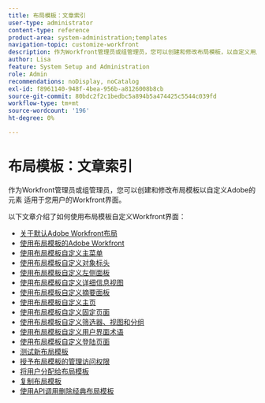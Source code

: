 ```yaml
---
title: 布局模板：文章索引
user-type: administrator
content-type: reference
product-area: system-administration;templates
navigation-topic: customize-workfront
description: 作为Workfront管理员或组管理员，您可以创建和修改布局模板，以自定义用户的Workfront界面元素。
author: Lisa
feature: System Setup and Administration
role: Admin
recommendations: noDisplay, noCatalog
exl-id: f8961140-948f-4bea-956b-a8126008b8cb
source-git-commit: 80bdc2f2c1bedbc5a894b5a474425c5544c039fd
workflow-type: tm+mt
source-wordcount: '196'
ht-degree: 0%

---
```


# 布局模板：文章索引

<!-- Audited: 2/2024 -->

作为Workfront管理员或组管理员，您可以创建和修改布局模板以自定义Adobe的元素
适用于您用户的Workfront界面。

以下文章介绍了如何使用布局模板自定义Workfront界面：

* [关于默认Adobe Workfront布局](/help/quicksilver/administration-and-setup/customize-workfront/use-layout-templates/about-the-default-wf-layout.md)
* [使用布局模板的Adobe Workfront](/help/quicksilver/administration-and-setup/customize-workfront/use-layout-templates/brand-wf-using-a-layout-template.md)
* [使用布局模板自定义主菜单](/help/quicksilver/administration-and-setup/customize-workfront/use-layout-templates/customize-main-menu.md)
* [使用布局模板自定义对象标头](../../customize-workfront/use-layout-templates/customize-object-headers.md)
* [使用布局模板自定义左侧面板](/help/quicksilver/administration-and-setup/customize-workfront/use-layout-templates/customize-left-panel.md)
* [使用布局模板自定义详细信息视图](/help/quicksilver/administration-and-setup/customize-workfront/use-layout-templates/customize-details-view-layout-template.md)
* [使用布局模板自定义摘要面板](/help/quicksilver/administration-and-setup/customize-workfront/use-layout-templates/customize-home-summary-layout-template.md)
* [使用布局模板自定义主页](/help/quicksilver/administration-and-setup/customize-workfront/use-layout-templates/customize-new-home-layout-template.md)
* [使用布局模板自定义固定页面](/help/quicksilver/administration-and-setup/customize-workfront/use-layout-templates/customize-pinned-pages.md)
* [使用布局模板自定义筛选器、视图和分组](/help/quicksilver/administration-and-setup/customize-workfront/use-layout-templates/customize-fvg-list-controls-layout-template.md)
* [使用布局模板自定义用户界面术语](/help/quicksilver/administration-and-setup/customize-workfront/use-layout-templates/customize-terminology.md)
* [使用布局模板自定义登陆页面](/help/quicksilver/administration-and-setup/customize-workfront/use-layout-templates/customize-landing-page.md)
* [测试新布局模板](/help/quicksilver/administration-and-setup/customize-workfront/use-layout-templates/test-a-layout-template.md)
* [授予布局模板的管理访问权限](/help/quicksilver/administration-and-setup/customize-workfront/use-layout-templates/grant-admin-access-layout-template.md)
* [将用户分配给布局模板](/help/quicksilver/administration-and-setup/customize-workfront/use-layout-templates/assign-users-to-layout-template.md)
* [复制布局模板](/help/quicksilver/administration-and-setup/customize-workfront/use-layout-templates/copy-a-layout-template.md)
* [使用API调用删除经典布局模板](/help/quicksilver/administration-and-setup/customize-workfront/use-layout-templates/delete-classic-layout-templates.md)
